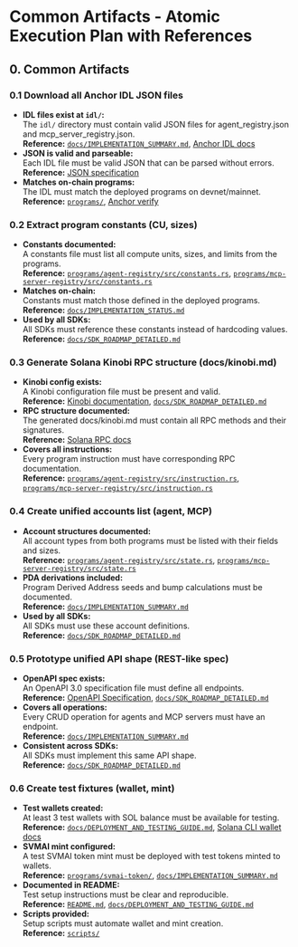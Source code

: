 # Common Artifacts - Atomic Execution Plan with References

## 0. Common Artifacts

### 0.1 Download all Anchor IDL JSON files
- **IDL files exist at `idl/`:**  
  The `idl/` directory must contain valid JSON files for agent_registry.json and mcp_server_registry.json.  
  **Reference:** [`docs/IMPLEMENTATION_SUMMARY.md`](../IMPLEMENTATION_SUMMARY.md:184-193), [Anchor IDL docs](https://www.anchor-lang.com/docs/idl)
- **JSON is valid and parseable:**  
  Each IDL file must be valid JSON that can be parsed without errors.  
  **Reference:** [JSON specification](https://www.json.org/json-en.html)
- **Matches on-chain programs:**  
  The IDL must match the deployed programs on devnet/mainnet.  
  **Reference:** [`programs/`](../../programs/), [Anchor verify](https://www.anchor-lang.com/docs/verifiable-builds)

### 0.2 Extract program constants (CU, sizes)
- **Constants documented:**  
  A constants file must list all compute units, sizes, and limits from the programs.  
  **Reference:** [`programs/agent-registry/src/constants.rs`](../../programs/agent-registry/src/constants.rs), [`programs/mcp-server-registry/src/constants.rs`](../../programs/mcp-server-registry/src/constants.rs)
- **Matches on-chain:**  
  Constants must match those defined in the deployed programs.  
  **Reference:** [`docs/IMPLEMENTATION_STATUS.md`](../IMPLEMENTATION_STATUS.md:195-204)
- **Used by all SDKs:**  
  All SDKs must reference these constants instead of hardcoding values.  
  **Reference:** [`docs/SDK_ROADMAP_DETAILED.md`](../SDK_ROADMAP_DETAILED.md:15-16)

### 0.3 Generate Solana Kinobi RPC structure (docs/kinobi.md)
- **Kinobi config exists:**  
  A Kinobi configuration file must be present and valid.  
  **Reference:** [Kinobi documentation](https://github.com/metaplex-foundation/kinobi), [`docs/SDK_ROADMAP_DETAILED.md`](../SDK_ROADMAP_DETAILED.md:259-262)
- **RPC structure documented:**  
  The generated docs/kinobi.md must contain all RPC methods and their signatures.  
  **Reference:** [Solana RPC docs](https://docs.solana.com/developing/clients/jsonrpc-api)
- **Covers all instructions:**  
  Every program instruction must have corresponding RPC documentation.  
  **Reference:** [`programs/agent-registry/src/instruction.rs`](../../programs/agent-registry/src/instruction.rs), [`programs/mcp-server-registry/src/instruction.rs`](../../programs/mcp-server-registry/src/instruction.rs)

### 0.4 Create unified accounts list (agent, MCP)
- **Account structures documented:**  
  All account types from both programs must be listed with their fields and sizes.  
  **Reference:** [`programs/agent-registry/src/state.rs`](../../programs/agent-registry/src/state.rs), [`programs/mcp-server-registry/src/state.rs`](../../programs/mcp-server-registry/src/state.rs)
- **PDA derivations included:**  
  Program Derived Address seeds and bump calculations must be documented.  
  **Reference:** [`docs/IMPLEMENTATION_SUMMARY.md`](../IMPLEMENTATION_SUMMARY.md:205-214)
- **Used by all SDKs:**  
  All SDKs must use these account definitions.  
  **Reference:** [`docs/SDK_ROADMAP_DETAILED.md`](../SDK_ROADMAP_DETAILED.md:17-18)

### 0.5 Prototype unified API shape (REST-like spec)
- **OpenAPI spec exists:**  
  An OpenAPI 3.0 specification file must define all endpoints.  
  **Reference:** [OpenAPI Specification](https://swagger.io/specification/), [`docs/SDK_ROADMAP_DETAILED.md`](../SDK_ROADMAP_DETAILED.md:264-267)
- **Covers all operations:**  
  Every CRUD operation for agents and MCP servers must have an endpoint.  
  **Reference:** [`docs/IMPLEMENTATION_SUMMARY.md`](../IMPLEMENTATION_SUMMARY.md:153-162)
- **Consistent across SDKs:**  
  All SDKs must implement this same API shape.  
  **Reference:** [`docs/SDK_ROADMAP_DETAILED.md`](../SDK_ROADMAP_DETAILED.md:19)

### 0.6 Create test fixtures (wallet, mint)
- **Test wallets created:**  
  At least 3 test wallets with SOL balance must be available for testing.  
  **Reference:** [`docs/DEPLOYMENT_AND_TESTING_GUIDE.md`](../DEPLOYMENT_AND_TESTING_GUIDE.md:27-36), [Solana CLI wallet docs](https://docs.solana.com/cli/wallets)
- **SVMAI mint configured:**  
  A test SVMAI token mint must be deployed with test tokens minted to wallets.  
  **Reference:** [`programs/svmai-token/`](../../programs/svmai-token/), [`docs/IMPLEMENTATION_SUMMARY.md`](../IMPLEMENTATION_SUMMARY.md:215-224)
- **Documented in README:**  
  Test setup instructions must be clear and reproducible.  
  **Reference:** [`README.md`](../README.md), [`docs/DEPLOYMENT_AND_TESTING_GUIDE.md`](../DEPLOYMENT_AND_TESTING_GUIDE.md)
- **Scripts provided:**  
  Setup scripts must automate wallet and mint creation.  
  **Reference:** [`scripts/`](../../scripts/)